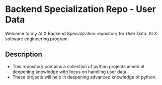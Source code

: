 # Backend Specialization Repo - User Data

Welcome to my ALX Backend Specialization repository for User Data. ALX software engineering program.

## Description

- This repository contains a collection of python projects aimed at deepening knowledge with focus on handling user data.
- These projects will help in deepening advanced knowledge of python.
